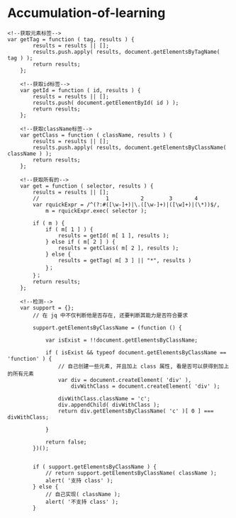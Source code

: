 # Accumulation-of-learning
<!--封装单个操作的标签-->
    <!--获取元素标签-->
    var getTag = function ( tag, results ) {
			results = results || [];
			results.push.apply( results, document.getElementsByTagName( tag ) );
			return results;
		};
		
		<!--获取id标签-->
		var getId = function ( id, results ) {
			results = results || [];
			results.push( document.getElementById( id ) );
			return results;
		};
		
		<!--获取className标签-->
		var getClass = function ( className, results ) {
			results = results || [];
			results.push.apply( results, document.getElementsByClassName( className ) );
			return results;
		};
		
		
		
<!--封装选择器类-->
		<!--获取所有的-->
		var get = function ( selector, results ) {
			results = results || [];
			//                     1          2        3       4
			var rquickExpr = /^(?:#([\w-]+)|\.([\w-]+)|([\w]+)|(\*))$/,
				m = rquickExpr.exec( selector );
			
			if ( m ) {
				if ( m[ 1 ] ) {
					results = getId( m[ 1 ], results );
				} else if ( m[ 2 ] ) {
					results = getClass( m[ 2 ], results );
				} else {
					results = getTag( m[ 3 ] || "*", results )
				}；
			}；
			return results;
		};
		
		
<!--能力检测实现逻辑-->
		<!--检测-->
		var support = {};
			// 在 jq 中不仅判断他是否存在, 还要判断其能力是否符合要求
			
			support.getElementsByClassName = (function () {
				
				var isExist = !!document.getElementsByClassName;
				
				if ( isExist && typeof document.getElementsByClassName == 'function' ) {
					// 自己创建一些元素, 并且加上 class 属性, 看是否可以获得到加上的所有元素
					var div = document.createElement( 'div' ),
						divWithClass = document.createElement( 'div' );
					
					divWithClass.className = 'c';
					div.appendChild( divWithClass );
					return div.getElementsByClassName( 'c' )[ 0 ] === divWithClass;
				
				}
				
				return false;
			})();
			
			
			if ( support.getElementsByClassName ) {
				// return support.getElementsByClassName( className );
				alert( '支持 class' );
			} else {
				// 自己实现( className );
				alert( '不支持 class' );
			}
